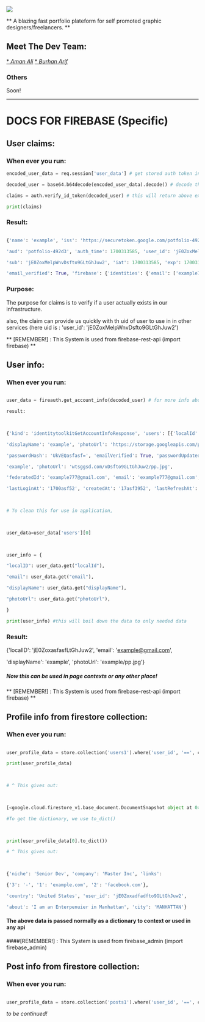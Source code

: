   

![](https://firebasestorage.googleapis.com/v0/b/potfolio-492d3.appspot.com/o/static%2Fmain1-dark.png?alt=media&token=03326a9a-4cfd-4867-bf56-30b9765c60d5)

  

 ** A blazing fast portfolio plateform for self promoted graphic designers/freelancers.  **



## **Meet The Dev Team:**

[* *Aman Ali*](https://github.com/DeveloperAmanAli)
[* *Burhan Arif*](https://github.com/BurhanArif4211)
### **Others**
Soon!
****

# DOCS FOR FIREBASE (Specific)

  
  
## User claims:

### When ever you run:

```py
encoded_user_data = req.session['user_data'] # get stored auth token in session

decoded_user = base64.b64decode(encoded_user_data).decode() # decode the token because its encoded in base64 check signUpEmail() for more info

claims = auth.verify_id_token(decoded_user) # this will return above example data from user

print(claims)

```

### Result:

```py

{'name': 'example', 'iss': 'https://securetoken.google.com/potfolio-492d3',

'aud': 'potfolio-492d3', 'auth_time': 1700313585, 'user_id': 'jE0ZoxMelpWnvDsfto9GLtGhJuw2',

'sub': 'jE0ZoxMelpWnvDsfto9GLtGhJuw2', 'iat': 1700313585, 'exp': 1700317185, 'email': 'example777@gmail.com',

'email_verified': True, 'firebase': {'identities': {'email': ['example777@gmail.com']}, 'sign_in_provider': 'password'}, 'uid': 'jE0ZoxMelpWnvDsfto9GLtGhJuw2'}

```

### Purpose:

The purpose for claims is to verify if a user actually exists in our infrastructure.

also, the claim can provide us quickly with th uid of user to use in in other services (here uid is : 'user_id': 'jE0ZoxMelpWnvDsfto9GLtGhJuw2')

  

** [REMEMBER!] : This System is used from firebase-rest-api (import firebase) **

  
  

## User info:

  

### When ever you run:

```py

user_data = fireauth.get_account_info(decoded_user) # for more info about "decoded_user", read above claims

result:

  

{'kind': 'identitytoolkitGetAccountInfoResponse', 'users': [{'localId': 'jE0ZoxMelpWnvDsfto9GLtGhJuw2', 'email': 'example777@gmail.com',

'displayName': 'example', 'photoUrl': 'https://storage.googleapis.com/potfolio-492d3.appspot.com/userData/jE0ZoxMelpWnvDsfto9GLtGhJuw2/pp.jpg',

'passwordHash': 'UkVEQasfasf=', 'emailVerified': True, 'passwordUpdatedAt': 17001323952, 'providerUserInfo': [{'providerId': 'password', 'displayName':

'example', 'photoUrl': 'wtsggsd.com/vDsfto9GLtGhJuw2/pp.jpg',

'federatedId': 'example777@gmail.com', 'email': 'example777@gmail.com', 'rawId': 'example777@gmail.com'}], 'validSince': '1700afs',

'lastLoginAt': '1700asf52', 'createdAt': '17asf3952', 'lastRefreshAt': '2023-1asdfasf:1asdf52Z'}]}

  

# To clean this for use in application,

  

user_data=user_data['users'][0]

  

user_info = {

"localID": user_data.get("localId"),

"email": user_data.get("email"),

"displayName": user_data.get("displayName"),

"photoUrl": user_data.get("photoUrl"),

}

print(user_info) #this will boil down the data to only needed data

```

### Result:

{'localID': 'jE0ZoxasfasfLtGhJuw2', 'email': 'example@gmail.com',

'displayName': 'example', 'photoUrl': 'example/pp.jpg'}

  

##### Now this can be used in page contexts or any other place!

  

** [REMEMBER!] : This System is used from firebase-rest-api (import firebase) **

  
  

## Profile info from firestore collection:
### When ever you run:

  

```py

user_profile_data = store.collection('users1').where('user_id', '==', claims['user_id']).get()

print(user_profile_data)

  

# ^ This gives out:

  

[<google.cloud.firestore_v1.base_document.DocumentSnapshot object at 0x0000026A567D7B50>]

#To get the dictionary, we use to_dict()

  

print(user_profile_data[0].to_dict())

# ^ This gives out:

  

{'niche': 'Senior Dev', 'company': 'Master Inc', 'links':

{'3': '-', '1': 'example.com', '2': 'facebook.com'},

'country': 'United States', 'user_id': 'jE0Zoxadfadfto9GLtGhJuw2',

'about': 'I am an Enterpenuier in Manhattan', 'city': 'MANHATTAN'}

```

#### The above data is passed normally as a dictionary to context or used in any api

  

####[REMEMBER!] : This System is used from firebase_admin (import firebase_admin)

  
  

## Post info from firestore collection:

  

### When ever you run:

```py

user_profile_data = store.collection('posts1').where('user_id', '==', claims['user_id']).get()

```

_*to be continued!*_